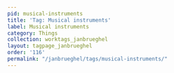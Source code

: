 ```yaml
---
pid: musical-instruments
title: 'Tag: Musical instruments'
label: Musical instruments
category: Things
collection: worktags_janbrueghel
layout: tagpage_janbrueghel
order: '116'
permalink: "/janbrueghel/tags/musical-instruments/"
---
```

